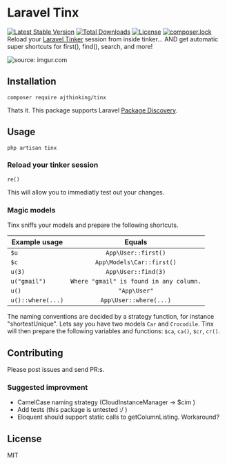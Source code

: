 # Laravel Tinx
[![Latest Stable Version](https://poser.pugx.org/ajthinking/tinx/v/stable)](https://packagist.org/packages/ajthinking/tinx)
[![Total Downloads](https://poser.pugx.org/ajthinking/tinx/downloads)](https://packagist.org/packages/ajthinking/tinx)
[![License](https://poser.pugx.org/ajthinking/tinx/license)](https://packagist.org/packages/ajthinking/tinx)
[![composer.lock](https://poser.pugx.org/ajthinking/tinx/composerlock)](https://packagist.org/packages/ajthinking/tinx)
<br>Reload your [Laravel Tinker](https://github.com/laravel/tinker) session from inside tinker... AND get automatic super shortcuts for first(), find(), search, and more!

<img src="https://i.imgur.com/tCmU1CF.gif" title="source: imgur.com" />

## Installation

    composer require ajthinking/tinx
Thats it. This package supports Laravel [Package Discovery](https://laravel.com/docs/5.5/packages#package-discovery).

## Usage
    php artisan tinx

### Reload your tinker session
    re() 
This will allow you to immediatly test out your changes.

### Magic models

Tinx sniffs your models and prepare the following shortcuts.

| Example usage        | Equals           |
| ------------- |:-------------:|
| ```$u```      | ```App\User::first()``` |
| ```$c```      | ```App\Models\Car::first()``` |
| ```u(3)```      | ```App\User::find(3)``` |
| ```u("gmail")```      | ```Where "gmail" is found in any column.``` |
| ```u()```      | ```"App\User"``` |
| ```u()::where(...)```      | ```App\User::where(...)``` |

The naming conventions are decided by a strategy function, for instance "shortestUnique".
Lets say you have two models ```Car``` and ```Crocodile```. Tinx will then prepare the following variables and functions: ```$ca```, ```ca()```, ```$cr```, ```cr()```.

## Contributing
Please post issues and send PR:s. 

### Suggested improvment
* CamelCase naming strategy (CloudInstanceManager -> $cim )
* Add tests (this package is untested :/ )
* Eloquent should support static calls to getColumnListing. Workaround? 

## License
MIT
